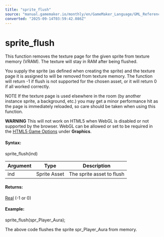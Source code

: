 ```yaml
---
title: "sprite_flush"
source: "manual.gamemaker.io/monthly/en/GameMaker_Language/GML_Reference/Asset_Management/Sprites/Sprite_Manipulation/sprite_flush.htm"
converted: "2025-09-14T03:59:42.086Z"
---
```


# sprite\_flush

This function removes the texture page for the given sprite from texture memory (VRAM). The texture will stay in RAM after being flushed.

You supply the sprite (as defined when creating the sprite) and the texture page it is assigned to will be removed from texture memory. The function will return \-1 if flush is not supported for the chosen asset, or it will return 0 if all worked correctly.

NOTE If the texture page is used elsewhere in the room (by another instance sprite, a background, etc.) you may get a minor performance hit as the page is immediately reloaded, so care should be taken when using this function.

**WARNING** This will not work on HTML5 when WebGL is disabled or not supported by the browser. WebGL can be allowed or set to be required in the [HTML5 Game Options](../../../../../Settings/Game_Options/HTML5.md) under **Graphics**.

#### Syntax:

sprite\_flush(ind)

| Argument | Type | Description |
| --- | --- | --- |
| ind | Sprite Asset | The sprite asset to flush |

#### Returns:

[Real](../../../../GML_Overview/Data_Types.md) (-1 or 0)

#### Example:

sprite\_flush(spr\_Player\_Aura);

The above code flushes the sprite spr\_Player\_Aura from memory.